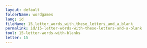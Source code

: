 ```yaml
---
layout: default
folderName: wordgames
lang: id
fileName: 15_letter_words_with_these_letters_and_a_blank
permalink: id/15-letter-words-with-these-letters-and-a-blank
tool: 15-letter-words-with-blanks
letter: 15
---
```

